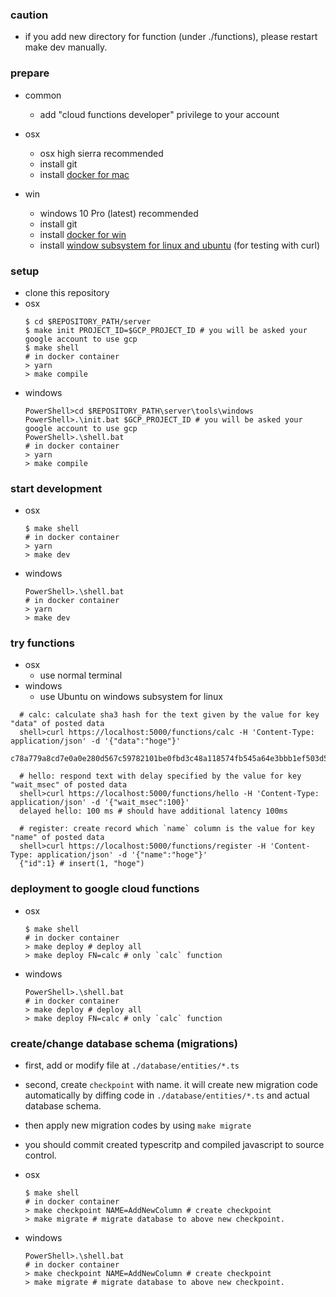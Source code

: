 ### caution
- if you add new directory for function (under ./functions), please restart make dev manually. 

### prepare
- common
  - add "cloud functions developer" privilege to your account
  
- osx
  - osx high sierra recommended
  - install git
  - install [docker for mac](https://www.docker.com/docker-mac)
  
- win
  - windows 10 Pro (latest) recommended
  - install git
  - install [docker for win](https://www.docker.com/docker-win)
  - install [window subsystem for linux and ubuntu](https://docs.microsoft.com/en-us/windows/wsl/install-win10) (for testing with curl)

### setup
- clone this repository
- osx
  ```
  $ cd $REPOSITORY_PATH/server
  $ make init PROJECT_ID=$GCP_PROJECT_ID # you will be asked your google account to use gcp
  $ make shell
  # in docker container
  > yarn
  > make compile
  ```
- windows
  ```
  PowerShell>cd $REPOSITORY_PATH\server\tools\windows
  PowerShell>.\init.bat $GCP_PROJECT_ID # you will be asked your google account to use gcp
  PowerShell>.\shell.bat
  # in docker container
  > yarn
  > make compile
  ```

### start development
- osx
  ```
  $ make shell
  # in docker container
  > yarn
  > make dev
  ```

- windows
  ```
  PowerShell>.\shell.bat
  # in docker container
  > yarn
  > make dev
  ```
  
### try functions
- osx
  - use normal terminal
- windows
  - use Ubuntu on windows subsystem for linux
```
  # calc: calculate sha3 hash for the text given by the value for key "data" of posted data
  shell>curl https://localhost:5000/functions/calc -H 'Content-Type: application/json' -d '{"data":"hoge"}'
 c78a779a8cd7e0a0e280d567c59782101be0fbd3c48a118574fb545a64e3bbb1ef503d53c41474bd8ebba1c158013055892411b43414c4e649d925125358ba24
 
  # hello: respond text with delay specified by the value for key "wait_msec" of posted data
  shell>curl https://localhost:5000/functions/hello -H 'Content-Type: application/json' -d '{"wait_msec":100}'
  delayed hello: 100 ms # should have additional latency 100ms
  
  # register: create record which `name` column is the value for key "name" of posted data
  shell>curl https://localhost:5000/functions/register -H 'Content-Type: application/json' -d '{"name":"hoge"}'
  {"id":1} # insert(1, "hoge")  
```

### deployment to google cloud functions
- osx
  ```
  $ make shell
  # in docker container
  > make deploy # deploy all
  > make deploy FN=calc # only `calc` function
  ```

- windows
  ```
  PowerShell>.\shell.bat
  # in docker container
  > make deploy # deploy all
  > make deploy FN=calc # only `calc` function
  ```

### create/change database schema (migrations)
- first, add or modify file at ```./database/entities/*.ts```
- second, create ```checkpoint``` with name. it will create new migration code automatically by diffing code in ```./database/entities/*.ts``` and actual database schema.
- then apply new migration codes by using ```make migrate```
- you should commit created typescritp and compiled javascript to source control.
- osx
  ```
  $ make shell
  # in docker container
  > make checkpoint NAME=AddNewColumn # create checkpoint
  > make migrate # migrate database to above new checkpoint.
  ```

- windows
  ```
  PowerShell>.\shell.bat
  # in docker container
  > make checkpoint NAME=AddNewColumn # create checkpoint
  > make migrate # migrate database to above new checkpoint.
  ```


